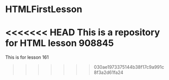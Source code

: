 # HTMLFirstLesson

<<<<<<< HEAD
This is a repository for HTML lesson 908845
=======
This is for lesson 161
>>>>>>> 030ae1973375144b38f17c9a991c8f3a2d61fa24
